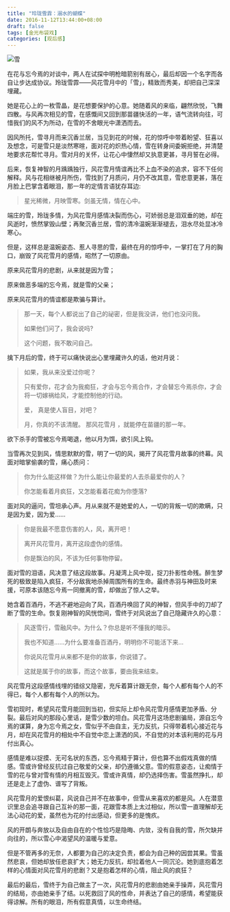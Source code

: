 ```yaml
---
title: "玲珑雪霏：溺水的蝴蝶"
date: 2016-11-12T13:44:00+08:00
draft: false
tags: [金光布袋戏]
categories: [观后感]
---
```


![雪](/雪.jpg)





在花与忘今焉的对谈中，两人在试探中明枪暗箭别有居心，最后却因一个名字而各自让步达成协议。玲珑雪霏——风花雪月中的「雪」，精致而秀美，却把自己深深埋藏。



她是花心上的一枚雪晶，是花想要保护的心意。她随着风的来临，翩然欣悦，飞舞四散。与风再次相见的雪，在感慨间又回到那苗疆快活的一年，语气流转向往，可惜我们的风不为所动，在雪的不舍眼光中潇洒而去。



因风所托，雪寻月而来沉香兰居，当见到花的时候，花的惊呼中带着盼望、狂喜以及想念，可是雪只是淡然寒暄，面对花的炽热心情，雪在转身间委婉拒绝，并清楚地要求花帮忙寻月。雪对月的关怀，让花心中悽然却又执意更甚，寻月誓在必得。



后来，恢复神智的月踽踽独行，风花雪月情谊再比不上血不染的追求，容不下任何解释。风与花相继被月所伤，雪找到了月质问，月仍不改其意，雪悲意更甚，落在月脸上巴掌含着眼泪，那一年的定情言语犹存耳边:



> 星光稀微，月映雪寒。剑虽无情，情在心中。



端庄的雪，玲珑多情，为风花雪月感情决裂而伤心，可娇弱总是泪双垂的她，却在风逝时，愤然掌毁山壁；再聚沉香兰居，雪的清冷温婉渐渐褪去，泪水尽处显冰冷寒心。



但是，这样总是温婉姿态、惹人寻思的雪，最终在月的惊呼中，一掌打在了月的胸口，崩毁了风花雪月的感情，昭然了一切原由。



原来风花雪月的悲剧，从来就是因为雪；

原来做恶多端的忘今焉，就是雪的父亲；

原来风花雪月的情谊都是欺骗与算计。



> 那一天，每个人都说出了自己的祕密，但是我没讲，他们也没问我。
>
> 如果他们问了，我会说吗?
>
> 这个问题，我不敢问自己。





擒下月后的雪，终于可以痛快说出心里埋藏许久的话，他对月说：



> 如果，我从来没爱过你呢？
>
> 只有爱你，花才会为我痴狂，才会与忘今焉合作，才会替忘今焉杀你，才会将一切嫁祸给风，才能控制他的行动。
>
> 爱， 真是使人盲目，对吧？
>
> 月，你真的不该清醒。 那风花雪月 ，就能停在苗疆的那一年。



欲下杀手的雪被忘今焉喝退，他以月为饵，欲引风上钩。



当雪再次见到风，情思默默的雪，明了一切的风，揭开了风花雪月故事的终幕。风面对暗掌偷袭的雪，痛心质问：

> 你为什么能这样做？为什么能让你最爱的人去杀最爱你的人？
>
> 你怎能看着月疯狂，又怎能看着花痴为你堕落?



面对风的逼问，雪坦承心声。月从来就不是她爱的人，一切的背叛一切的欺瞒，只是因为爱，因为爱......

> 你是我最不愿意伤害的人，风，离开吧！
>
> 离开风花雪月，离开这段虚伪的感情。
>
> 你是飘泊的风，不该为任何事物停留。



面对雪的泪语，风决意了结这段故事。月凝湾上风中现，捉刀扑影性命残。醉生梦死的极致是陷入疯狂，不分敌我地杀掉周围所有的生命。最终赤羽与神田及时来援，可原本该随忘今焉一同撤离的雪，却做出了惊人之举。



她含着百酒丹，不逃不避地迎向了风，百酒丹唤回了风的神智，但风手中的刀却了断了雪的生命。恢复刚神智的风恍惚间，雪终于对风说出了自己隐藏许久的心意：

> 风逐雪行，雪融风中。为什么？你总是听不懂我的暗示。
>
> 我也不知道......为什么要准备百酒丹，明明你不可能活下来...
>
> 你说风花雪月从来都不是你的故事，你说错了。
>
> 这就是属于你的故事，而这个故事，要由我来结束。



风花雪月这段感情线埋的错综又隐密，充斥着算计跟无奈，每个人都有每个人的不得已，每个人都有每个人的所以为。



雪初现时，希望风花雪月能回到当初，但实际上却令风花雪月感情更加矛盾、分裂。最后对风的那段心里话，是雪少数的坦白。风花雪月这场悲剧骗局，源自忘今焉的谋算，身为忘今焉之女，雪似乎不由自主，无力反抗，只得带着机心接近花与月，却在风花雪月的相处中不自觉中恋上潇洒的风，不自觉的对本该利用的花与月付出真心。



感情是难以捉摸、无可名状的东西，忘今焉精于算计，但也算不出假戏真做的情感。雪或许曾经反抗过自己敬爱的父亲，却仍遵循父意。雪的假意姿态，让痴情于雪的花与曾对雪有情的月相互毁灭。雪或许真情，却仍选择伤害。雪虽然挣扎，却还是走上了虚伪、谱写了背叛。



风花雪月的爱恨纠葛，风说自己并不在故事中，但雪从来喜欢的都是风。人在潜意识里总会追寻跟自己互补的那一面，花跟雪本质上太过相似，所以雪一直理解却无法心动花的爱，虽然也为花的付出感动，但更多的是愧疚。



风的开朗与奔放以及自由自在的个性恰巧是隐晦、内敛，没有自我的雪，所欠缺并向往的，所以雪心中渴望风的温暖与爱意。



但是不管再多的无奈，人都要为自己的决定负责，都会为自己种的因尝其果。雪虽然悲哀，但她却放任悲哀扩大；她无力反抗，却拉着他人一同沉沦。她到底抱着怎样的心情面对风花雪月的悲剧？又是抱着怎样的心情，阻止风的疯狂？



最后的最后，雪终于为自己做主了一次，风花雪月的悲剧由她亲手操弄，风花雪月的结局，亦由她亲手了结。以死救回了风的性命，并表达了自己的感情，希望能获得谅解。所有的眼泪，所有假意真情，以生命终结。





